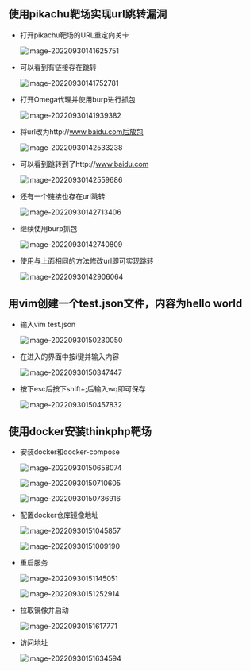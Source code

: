 ## 使用pikachu靶场实现url跳转漏洞

- 打开pikachu靶场的URL重定向关卡

  ![image-20220930141625751](http://bex-image.oss-cn-hangzhou.aliyuncs.com/img/image-20220930141625751.png)

- 可以看到有链接存在跳转

  ![image-20220930141752781](http://bex-image.oss-cn-hangzhou.aliyuncs.com/img/image-20220930141752781.png)

- 打开Omega代理并使用burp进行抓包

  ![image-20220930141939382](http://bex-image.oss-cn-hangzhou.aliyuncs.com/img/image-20220930141939382.png)

- 将url改为http://www.baidu.com后放包

  ![image-20220930142533238](http://bex-image.oss-cn-hangzhou.aliyuncs.com/img/image-20220930142533238.png)

- 可以看到跳转到了http://www.baidu.com

  ![image-20220930142559686](http://bex-image.oss-cn-hangzhou.aliyuncs.com/img/image-20220930142559686.png)

- 还有一个链接也存在url跳转

  ![image-20220930142713406](http://bex-image.oss-cn-hangzhou.aliyuncs.com/img/image-20220930142713406.png)

- 继续使用burp抓包

  ![image-20220930142740809](http://bex-image.oss-cn-hangzhou.aliyuncs.com/img/image-20220930142740809.png)

- 使用与上面相同的方法修改url即可实现跳转

  ![image-20220930142906064](http://bex-image.oss-cn-hangzhou.aliyuncs.com/img/image-20220930142906064.png)

## 用vim创建一个test.json文件，内容为hello world

- 输入vim test.json

  ![image-20220930150230050](http://bex-image.oss-cn-hangzhou.aliyuncs.com/img/image-20220930150230050.png)

- 在进入的界面中按i键并输入内容

  ![image-20220930150347447](http://bex-image.oss-cn-hangzhou.aliyuncs.com/img/image-20220930150347447.png)

- 按下esc后按下shift+;后输入wq即可保存

  ![image-20220930150457832](http://bex-image.oss-cn-hangzhou.aliyuncs.com/img/image-20220930150457832.png)

## 使用docker安装thinkphp靶场

- 安装docker和docker-compose

  ![image-20220930150658074](http://bex-image.oss-cn-hangzhou.aliyuncs.com/img/image-20220930150658074.png)

  ![image-20220930150710605](http://bex-image.oss-cn-hangzhou.aliyuncs.com/img/image-20220930150710605.png)

  ![image-20220930150736916](http://bex-image.oss-cn-hangzhou.aliyuncs.com/img/image-20220930150736916.png)

- 配置docker仓库镜像地址

  ![image-20220930151045857](http://bex-image.oss-cn-hangzhou.aliyuncs.com/img/image-20220930151045857.png)

  ![image-20220930151009190](http://bex-image.oss-cn-hangzhou.aliyuncs.com/img/image-20220930151009190.png)

- 重启服务

  ![image-20220930151145051](C:\Users\Bexh0lder\AppData\Roaming\Typora\typora-user-images\image-20220930151145051.png)

  ![image-20220930151252914](http://bex-image.oss-cn-hangzhou.aliyuncs.com/img/image-20220930151252914.png)

- 拉取镜像并启动

  ![image-20220930151617771](http://bex-image.oss-cn-hangzhou.aliyuncs.com/img/image-20220930151617771.png)

- 访问地址

  ![image-20220930151634594](http://bex-image.oss-cn-hangzhou.aliyuncs.com/img/image-20220930151634594.png)

